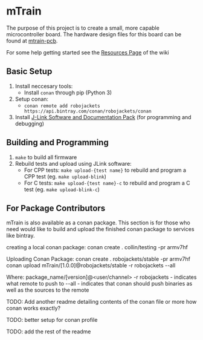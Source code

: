 # mTrain

The purpose of this project is to create a small, more capable microcontroller board. The hardware design files for this board can be found at [mtrain-pcb](https://github.com/RoboJackets/mtrain-pcb).


For some help getting started see the [Resources Page](https://github.com/RoboJackets/mtrain/wiki/Resources) of the wiki


## Basic Setup

1) Install neccesary tools:
    * Install `conan` through pip (Python 3)
2) Setup conan:
    * `conan remote add robojackets https://api.bintray.com/conan/robojackets/conan`
3) Install [J-Link Software and Documentation Pack](https://www.segger.com/downloads/jlink/#J-LinkSoftwareAndDocumentationPack) (for programming and debugging)

## Building and Programming

1) `make` to build all firmware
2) Rebuild tests and upload using JLink software:
    * For CPP tests: `make upload-{test name}` to rebuild and program a CPP test (eg. `make upload-blink`)
    * For C tests: `make upload-{test name}-c` to rebuild and program a C test (eg. `make upload-blink-c`)

## For Package Contributors
mTrain is also available as a conan package. This section is for those who need would like to build and upload the finished conan package to services like bintray.

creating a local conan package:
conan create . collin/testing -pr armv7hf

Uploading Conan Package:
conan create . robojackets/stable -pr armv7hf
conan upload mTrain/[1.0.0]@robojackets/stable -r robojackets --all

Where:
package_name/[version]@<user/channel>
-r robojackets  -  indicates what remote to push to
--all  -  indicates that conan should push binaries as well as the sources to the remote


TODO: Add another readme detailing contents of the conan file or more how conan works exactly?

TODO: better setup for conan profile

TODO: add the rest of the readme
